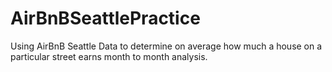 # AirBnBSeattlePractice
Using AirBnB Seattle Data to determine on average how much a house on a particular street earns month to month analysis.
